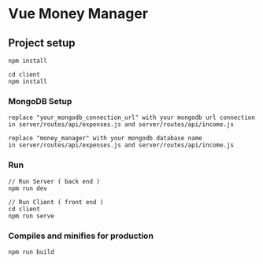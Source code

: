 # Vue Money Manager

## Project setup
```
npm install
```
```
cd client
npm install
```

### MongoDB Setup
```
replace "your_mongodb_connection_url" with your mongodb url connection 
in server/routes/api/expenses.js and server/routes/api/income.js 
```
```
replace "money_manager" with your mongodb database name
in server/routes/api/expenses.js and server/routes/api/income.js 
```

### Run
```
// Run Server ( back end )
npm run dev
```
```
// Run Client ( front end )
cd client
npm run serve
```

### Compiles and minifies for production
```
npm run build
```
